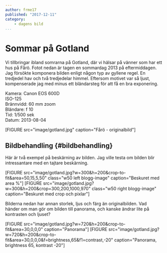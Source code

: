 ```yaml
---
author: frme17
published: "2017-12-11"
category:
    - dagens bild
...
```

Sommar på Gotland
=================
Vi tillbringar ibland somrarna på Gotland, där vi hälsar på vänner som har ett hus på Fårö.
Fotot nedan är tagen en sommardag 2013 på eftermiddagen. Jag försökte komponera bilden enligt någon typ av gyllene regel. En tredjedel hav och två tredjedelar himmel.
Eftersom motivet var så ljust, kompenserade jag med minus ett bländarsteg för att få en bra exponering.

<!--more-->

Kamera: Canon EOS 600D<br>
ISO-125<br>
Brännvidd: 60 mm zoom<br>
Bländare: f 10<br>
Tid: 1/500 sek<br>
Datum: 2013-08-04

[FIGURE src="image/gotland.jpg" caption="Fårö - originalbild"]

Bildbehandling {#bildbehandling}
-----------------------------------

Här är två exempel på beskärning av bilden. Jag ville testa om bilden blir intressantare med en tajtare beskärning.

[FIGURE src="image/gotland.jpg?w=300&h=200&crop-to-fit&area=50,15,5,50" class="w50 left blogg-image" caption="Beskuret med area %"]
[FIGURE src="image/gotland.jpg?w=300&h=200&crop=300,200,1000,970" class="w50 right blogg-image" caption="Beskuret med crop och pixlar"]

Bilderna nedan har annan storlek, ljus och färg än originalbilden. Vad händer om man gör om bilden till panorama, och kanske ändrar lite på kontrasten och ljuset?

[FIGURE src="image/gotland.jpg?w=720&h=200&crop-to-fit&area=30,0,0,0" caption="Panorama"]
[FIGURE src="image/gotland.jpg?w=720&h=200&crop-to-fit&area=30,0,0,0&f=brightness,65&f1=contrast,-20" caption="Panorama, brightness 65, kontrast -20"]
